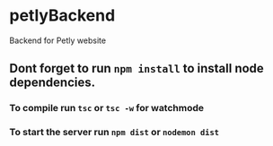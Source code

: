 # petlyBackend
Backend for Petly website
## Dont forget to run ``npm install`` to install node dependencies.
### To compile run ``tsc`` or ``tsc -w`` for watchmode
### To start the server run ``npm dist`` or ``nodemon dist``
